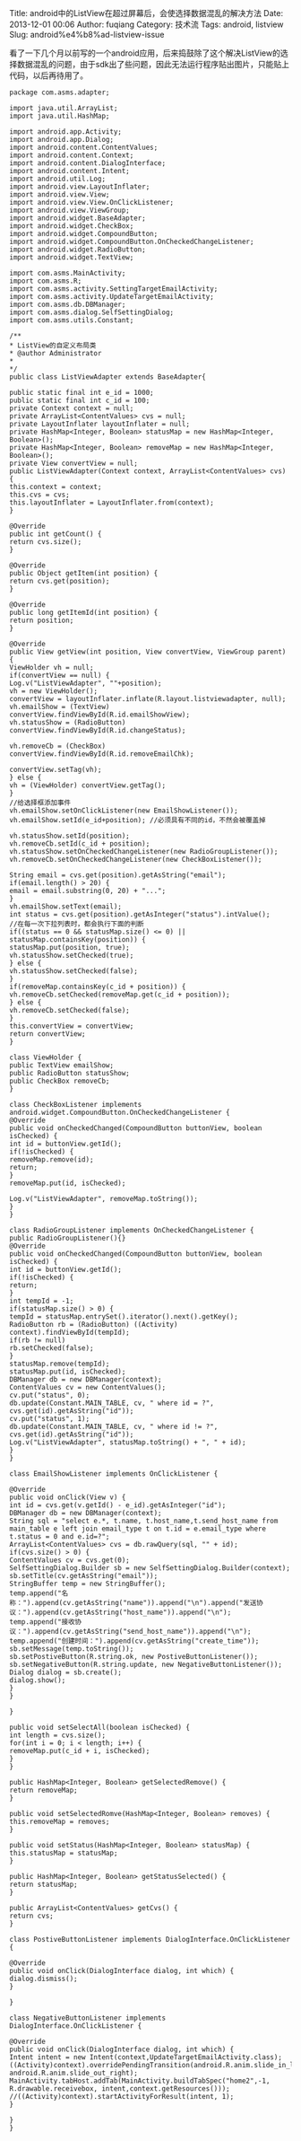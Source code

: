 Title: android中的ListView在超过屏幕后，会使选择数据混乱的解决方法
Date: 2013-12-01 00:06
Author: fuqiang
Category: 技术流
Tags: android, listview
Slug: android%e4%b8%ad-listview-issue

看了一下几个月以前写的一个android应用，后来捣鼓除了这个解决ListView的选择数据混乱的问题，由于sdk出了些问题，因此无法运行程序贴出图片，只能贴上代码，以后再待用了。

    package com.asms.adapter;

    import java.util.ArrayList;
    import java.util.HashMap;

    import android.app.Activity;
    import android.app.Dialog;
    import android.content.ContentValues;
    import android.content.Context;
    import android.content.DialogInterface;
    import android.content.Intent;
    import android.util.Log;
    import android.view.LayoutInflater;
    import android.view.View;
    import android.view.View.OnClickListener;
    import android.view.ViewGroup;
    import android.widget.BaseAdapter;
    import android.widget.CheckBox;
    import android.widget.CompoundButton;
    import android.widget.CompoundButton.OnCheckedChangeListener;
    import android.widget.RadioButton;
    import android.widget.TextView;

    import com.asms.MainActivity;
    import com.asms.R;
    import com.asms.activity.SettingTargetEmailActivity;
    import com.asms.activity.UpdateTargetEmailActivity;
    import com.asms.db.DBManager;
    import com.asms.dialog.SelfSettingDialog;
    import com.asms.utils.Constant;

    /**
    * ListView的自定义布局类
    * @author Administrator
    *
    */
    public class ListViewAdapter extends BaseAdapter{

    public static final int e_id = 1000;
    public static final int c_id = 100;
    private Context context = null;
    private ArrayList<ContentValues> cvs = null;
    private LayoutInflater layoutInflater = null;
    private HashMap<Integer, Boolean> statusMap = new HashMap<Integer, Boolean>();
    private HashMap<Integer, Boolean> removeMap = new HashMap<Integer, Boolean>();
    private View convertView = null;
    public ListViewAdapter(Context context, ArrayList<ContentValues> cvs) {
    this.context = context;
    this.cvs = cvs;
    this.layoutInflater = LayoutInflater.from(context);
    }

    @Override
    public int getCount() {
    return cvs.size();
    }

    @Override
    public Object getItem(int position) {
    return cvs.get(position);
    }

    @Override
    public long getItemId(int position) {
    return position;
    }

    @Override
    public View getView(int position, View convertView, ViewGroup parent) {
    ViewHolder vh = null;
    if(convertView == null) {
    Log.v("ListViewAdapter", ""+position);
    vh = new ViewHolder();
    convertView = layoutInflater.inflate(R.layout.listviewadapter, null);
    vh.emailShow = (TextView) convertView.findViewById(R.id.emailShowView);
    vh.statusShow = (RadioButton) convertView.findViewById(R.id.changeStatus);

    vh.removeCb = (CheckBox) convertView.findViewById(R.id.removeEmailChk);

    convertView.setTag(vh);
    } else {
    vh = (ViewHolder) convertView.getTag();
    }
    //给选择框添加事件
    vh.emailShow.setOnClickListener(new EmailShowListener());
    vh.emailShow.setId(e_id+position); //必须具有不同的id，不然会被覆盖掉

    vh.statusShow.setId(position);
    vh.removeCb.setId(c_id + position);
    vh.statusShow.setOnCheckedChangeListener(new RadioGroupListener());
    vh.removeCb.setOnCheckedChangeListener(new CheckBoxListener());

    String email = cvs.get(position).getAsString("email");
    if(email.length() > 20) {
    email = email.substring(0, 20) + "...";
    }
    vh.emailShow.setText(email);
    int status = cvs.get(position).getAsInteger("status").intValue();
    //在每一次下拉列表时，都会执行下面的判断
    if((status == 0 && statusMap.size() <= 0) || statusMap.containsKey(position)) {
    statusMap.put(position, true);
    vh.statusShow.setChecked(true);
    } else {
    vh.statusShow.setChecked(false);
    }
    if(removeMap.containsKey(c_id + position)) {
    vh.removeCb.setChecked(removeMap.get(c_id + position));
    } else {
    vh.removeCb.setChecked(false);
    }
    this.convertView = convertView;
    return convertView;
    }

    class ViewHolder {
    public TextView emailShow;
    public RadioButton statusShow;
    public CheckBox removeCb;
    }

    class CheckBoxListener implements android.widget.CompoundButton.OnCheckedChangeListener {
    @Override
    public void onCheckedChanged(CompoundButton buttonView, boolean isChecked) {
    int id = buttonView.getId();
    if(!isChecked) {
    removeMap.remove(id);
    return;
    }
    removeMap.put(id, isChecked);

    Log.v("ListViewAdapter", removeMap.toString());
    }
    }

    class RadioGroupListener implements OnCheckedChangeListener {
    public RadioGroupListener(){}
    @Override
    public void onCheckedChanged(CompoundButton buttonView, boolean isChecked) {
    int id = buttonView.getId();
    if(!isChecked) {
    return;
    }
    int tempId = -1;
    if(statusMap.size() > 0) {
    tempId = statusMap.entrySet().iterator().next().getKey();
    RadioButton rb = (RadioButton) ((Activity) context).findViewById(tempId);
    if(rb != null)
    rb.setChecked(false);
    }
    statusMap.remove(tempId);
    statusMap.put(id, isChecked);
    DBManager db = new DBManager(context);
    ContentValues cv = new ContentValues();
    cv.put("status", 0);
    db.update(Constant.MAIN_TABLE, cv, " where id = ?", cvs.get(id).getAsString("id"));
    cv.put("status", 1);
    db.update(Constant.MAIN_TABLE, cv, " where id != ?", cvs.get(id).getAsString("id"));
    Log.v("ListViewAdapter", statusMap.toString() + ", " + id);
    }
    }

    class EmailShowListener implements OnClickListener {

    @Override
    public void onClick(View v) {
    int id = cvs.get(v.getId() - e_id).getAsInteger("id");
    DBManager db = new DBManager(context);
    String sql = "select e.*, t.name, t.host_name,t.send_host_name from main_table e left join email_type t on t.id = e.email_type where t.status = 0 and e.id=?";
    ArrayList<ContentValues> cvs = db.rawQuery(sql, "" + id);
    if(cvs.size() > 0) {
    ContentValues cv = cvs.get(0);
    SelfSettingDialog.Builder sb = new SelfSettingDialog.Builder(context);
    sb.setTitle(cv.getAsString("email"));
    StringBuffer temp = new StringBuffer();
    temp.append("名称：").append(cv.getAsString("name")).append("\n").append("发送协议：").append(cv.getAsString("host_name")).append("\n");
    temp.append("接收协议：").append(cv.getAsString("send_host_name")).append("\n");
    temp.append("创建时间：").append(cv.getAsString("create_time"));
    sb.setMessage(temp.toString());
    sb.setPostiveButton(R.string.ok, new PostiveButtonListener());
    sb.setNegativeButton(R.string.update, new NegativeButtonListener());
    Dialog dialog = sb.create();
    dialog.show();
    }
    }

    }

    public void setSelectAll(boolean isChecked) {
    int length = cvs.size();
    for(int i = 0; i < length; i++) {
    removeMap.put(c_id + i, isChecked);
    }
    }

    public HashMap<Integer, Boolean> getSelectedRemove() {
    return removeMap;
    }

    public void setSelectedRomve(HashMap<Integer, Boolean> removes) {
    this.removeMap = removes;
    }

    public void setStatus(HashMap<Integer, Boolean> statusMap) {
    this.statusMap = statusMap;
    }

    public HashMap<Integer, Boolean> getStatusSelected() {
    return statusMap;
    }

    public ArrayList<ContentValues> getCvs() {
    return cvs;
    }

    class PostiveButtonListener implements DialogInterface.OnClickListener {

    @Override
    public void onClick(DialogInterface dialog, int which) {
    dialog.dismiss();
    }

    }

    class NegativeButtonListener implements DialogInterface.OnClickListener {

    @Override
    public void onClick(DialogInterface dialog, int which) {
    Intent intent = new Intent(context,UpdateTargetEmailActivity.class);
    ((Activity)context).overridePendingTransition(android.R.anim.slide_in_left, android.R.anim.slide_out_right);
    MainActivity.tabHost.addTab(MainActivity.buildTabSpec("home2",-1, R.drawable.receivebox, intent,context.getResources()));
    //((Activity)context).startActivityForResult(intent, 1);
    }

    }
    }
